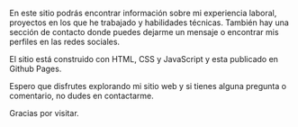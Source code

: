 En este sitio podrás encontrar información sobre mi experiencia laboral, proyectos en los que he trabajado y habilidades técnicas. También hay una sección de contacto donde puedes dejarme un mensaje o encontrar mis perfiles en las redes sociales.

El sitio está construido con HTML, CSS y JavaScript y esta publicado en Github Pages.

Espero que disfrutes explorando mi sitio web y si tienes alguna pregunta o comentario, no dudes en contactarme.

Gracias por visitar.